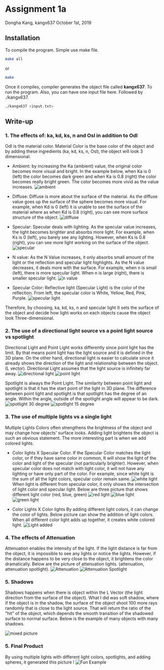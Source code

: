 # Assignment 1a

Dongha Kang, kangx637
October 1st, 2019


## Installation

To compile the program. Simple use make file.
```bash
make all
```
or
```bash
make
```
Once it compiles, compiler generates the object file called **kangx637**. To run the program.
Also, you can have one input file here. Followed by ./kangx637.
```bash
./kangx637 <input.txt>
```


## Write-up

### 1. The effects of: ka, kd, ks, n and Osl in addition to Odl
Odl is the material color. Material Color is the base color of the object and by adding these ingredients (ka, kd, ks, n, Osl), the object will look 3 dimensional.

- Ambient: by increasing the Ka (ambient) value, the original color becomes more visual and bright.
In the example below, when Ka is 0 (left) the color becomes dark green and when Ka is 0.8 (right)
the color becomes really bright green. The color becomes more vivid as the value increases.
![ambient](input.png)

- Diffuse: Diffuse is more about the surface of the material. As the diffuse value goes up the surface of the sphere becomes more visual. For example, when Kd is 0 (left) it is unable to see the surface of the material where as when Kd is 0.8 (right), you can see more surface structure of the object.
![diffuse](diffuse.png)

- Specular: Specular deals with lighting. As the specular value increases, the light becomes brighter and absorbs more light. For example, when Ks is 0 (left), you barely see any lighting. However, when Ks is 0.8 (right), you can see more light working on the surface of the object.
![specular](specular.png)

- N value: As the N Value increases, it only absorbs small amount of the light or the reflection and specular light highlights. As the N value decreases, it deals more with the surface. For example, when n is small (left), there is more specular light. When n is large (right), there is smaller specular light.
![n value](NValue.png)

- Specular Color: Reflective light (Specular Light) is the color of the reflection. From left, the specular color is White, Yellow, Red, Pink, Purple.
![specular light](SpecularLight.png)

Therefore, by choosing, ka, kd, ks, n and specular light It sets the surface of the object and decide how light works on each objects cause the object look Three-dimensional.

### 2. The use of a directional light source vs a point light source vs spotlight
Directional Light and Point Light works differently since point light has the limit. By that means point light has the light source and it is defined in the 3D plane. On the other hand, directional light is easier to calculate since it already shows the direction of the light and relationship between the object. (L vector). Directional Light assumes that the light source is infinitely far away.
![directional light](DirectionalLight.png)
![point light](PointLight.png)

Spotlight is always the Point Light. The similarity between point light and spotlight is that it has the start point of the light in 3D plane. The difference between point light and spotlight is that spotlight has the degree of an angle. Within the angle, outside of the spotlight angle will appear to be dark.
![spotlight 30 degree](spotlight1.png)
![spotlight 15 degree](spotlight2.png)

### 3. The use of multiple lights vs a single light
Multiple Lights Colors often strengthens the brightness of the object and may change how objects' surface looks. Adding light brightens the object is such an obvious statement. The more interesting part is when we add colored lights.
- Color lights X Specular Color.
If the Specular Color matches the light color, or if they have same color in common, It will show the light of the color and light of the specular (not particularly brighter). However, when specular color does not match with light color, it will not have any lighting or have only part of the color. For example, since white light is the sum of all the light colors, specular color remain same.
![white light](whitelight.png)
When light is different from specular color, it only shows the intersection of light color and specular light. Below are three picture that shows different light color (red, blue, green)
![red light](redlight.png)
![blue light](bluelight.png)
![green light](greenlight.png)

- Color Lights X Color lights
By adding different light colors, it can change the color of lights. Below picture can show the addition of light colors. When all different color light adds up together, it creates white colored light.
![Light added](lightadd.png)


### 4. The effects of Attenuation
Attenuation enables the intensity of the light. If the light distance is far from the object, it is impossible to see any lights or notice the lights. However, if the distance happens to be very close to the object, it brightens the color dramatically.
Below are the picture of attenuation lights. (attenuation, attenuation spotlight).
![Attenuation](attenuation.png)
![Attenuation Spotlight](att_spotlight.png)

### 5. Shadows
Shadows happens when there is object within the L Vector (the light direction from the surface of the object).
What I did was soft shadow, where if the object is in the shadow, the surface of the object shoot 100 more rays randomly that is close to the light source. That will return the ratio of the "hit" of the object, which depends the smooth transition of the shadowed surface to normal surface.
Below is the example of many objects with many shadows.

![mixed picture](mix.png)

### 5. Final Product
By using multiple lights with different light colors, spotlights, and adding spheres, it generated this picture !
![Fun Example](final.png)

